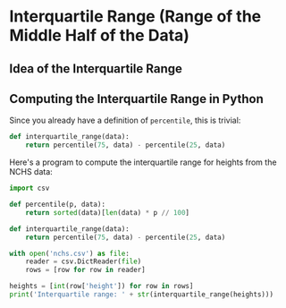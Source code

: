 # Interquartile Range (Range of the Middle Half of the Data)

## Idea of the Interquartile Range

## Computing the Interquartile Range in Python

Since you already have a definition of `percentile`, this is trivial:

<!--interquartile.py-->
```python
def interquartile_range(data):
    return percentile(75, data) - percentile(25, data)
```

Here's a program to compute the interquartile range for heights from the NCHS data:

<!--heights_interquartile.py-->
```python
import csv

def percentile(p, data):
    return sorted(data)[len(data) * p // 100]

def interquartile_range(data):
    return percentile(75, data) - percentile(25, data)

with open('nchs.csv') as file:
    reader = csv.DictReader(file)
    rows = [row for row in reader]

heights = [int(row['height']) for row in rows]
print('Interquartile range: ' + str(interquartile_range(heights)))
```
